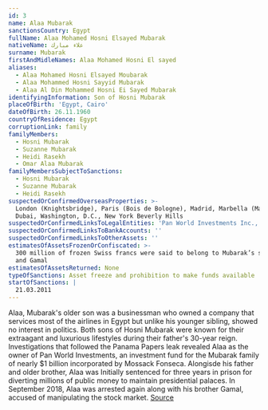 ```yaml
---
id: 3
name: Alaa Mubarak
sanctionsCountry: Egypt
fullName: Alaa Mohamed Hosni Elsayed Mubarak
nativeName: علاء مبارك‎
surname: Mubarak
firstAndMidleNames: Alaa Mohamed Hosni El sayed
aliases:
  - Alaa Mohamed Hosni Elsayed Moubarak
  - Alaa Mohammed Hosni Sayyid Mubarak
  - Alaa Al Din Mohammed Hosni Ei Sayed Mubarak
identifyingInformation: Son of Hosni Mubarak
placeOfBirth: 'Egypt, Cairo'
dateOfBirth: 26.11.1960
countryOfResidence: Egypt
corruptionLink: family
familyMembers:
  - Hosni Mubarak
  - Suzanne Mubarak
  - Heidi Rasekh
  - Omar Alaa Mubarak
familyMembersSubjectToSanctions:
  - Hosni Mubarak
  - Suzanne Mubarak
  - Heidi Rasekh
suspectedOrConfirmedOverseasProperties: >-
  London (Knightsbridge), Paris (Bois de Bologne), Madrid, Marbella (Malaga)
  Dubai, Washington, D.C., New York Beverly Hills 
suspectedOrConfirmedLinksToLegalEntities: 'Pan World Investments Inc., Brick Nominees Limited'
suspectedOrConfirmedLinksToBankAccounts: ''
suspectedOrConfirmedLinksToOtherAssets: ''
estimatesOfAssetsFrozenOrConfiscated: >-
  300 million of frozen Swiss francs were said to belong to Mubarak’s sons Alaa
  and Gamal
estimatesOfAssetsReturned: None
typeOfSanctions: Asset freeze and prohibition to make funds available
startOfSanctions: |
  21.03.2011
---
```

Alaa, Mubarak's older son was a businessman who owned a company that services 
most of the airlines in Egypt but unlike his younger sibling, showed no interest 
in politics. Both sons of Hosni Mubarak were known for their extraagant and 
luxurious lifestyles during their father's 30-year reign. Investigations that 
followed the Panama Papers leak revealed Alaa as the owner of Pan World 
Investments, an investment fund for the Mubarak family of nearly $1 billion 
incorporated by Mossack Fonseca.
Alongisde his father and older brother, Alaa was Initially sentenced for three 
years in prison for diverting millions of public money to maintain presidential 
palaces.
In September 2018, Alaa was arrested again along with his brother Gamal, accused 
of manipulating the stock market. 
[Source](https://madamasr.com/en/2018/10/01/feature/politics/the-mubaraks-quick-turn-through-the-jailhouse-turnstile/)
